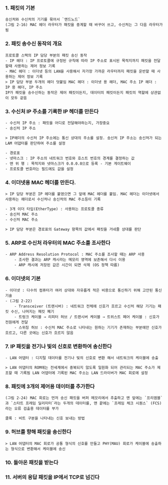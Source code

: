 ### 1. 패킷의 기본
    송신처와 수신처의 기기를 묶어서 `엔드노드`
    (그림 2-16) MAC 헤더 라우터가 패킷을 중계할 때 바꾸어 쓰고, 수신처는 그 다음 라우터가 됨
    
### 2. 패킷 송수신 동작의 개요
    프로토콜 스택의 IP 담당 부분의 패킷 송신 동작
    - IP 헤더 : IP 프로토콜에 규정된 규칙에 따라 IP 주소로 표시된 목적지까지 패킷을 전달할때 사용하는 제어 정보 기록
    - MAC 헤더 : 이더넷 등의 LAN을 사용해서 자가장 가까운 라우터까지 패킷을 운반할 때 사용하는 제어 정보 기록
    > IP 담당 부분 두개의 헤더 덧붙임 MAC 헤더 : 이더넷 용 헤더, MAC 주소 IP 헤더 : IP 용 헤더, IP 주소  
    IP가 패킷을 송수신하는 동작은 제어 패킷이든지, 데이터의 패킷이든지 패킷의 역할에 상관없이 모두 같음
    
### 3. 수신처 IP 주소를 기록한 IP 헤더를 만든다
    - 수신처 IP 주소 : 패킷을 어디로 전달해야하는지, 가장중요
    - 송신처 IP 주소
    
    > IP헤더의 수신처 IP 주소에는 통신 상대의 주소를 설정. 송신처 IP 주소는 송신처가 되는 LAM 어댑터를 판단하여 주소를 설정
    
    - 경로표
    - 넷마스크 : IP 주소의 네트워크 번호와 호스트 번호의 경계를 결정하는 값
    - 맨 위 행 : 목적지와 넷마스크가 0.0.0.0으로 등록 - 기본 게이트웨이
    - 프로토콜 번호라는 필드에도 값을 설정
    
### 4. 이더넷용 MAC 헤더를 만든다.
    > IP 담당 부분은 IP 헤더를 붙였으면 그 앞에 MAC 헤더를 붙임. MAC 헤더는 이더넷에서 사용하는 헤더로서 수신처나 송신처의 MAC 주소등이 기록
    
    - 3개 이더 타입(EtherType) : 사용하는 프로토콜 종류
    - 송신처 MAC 주소
    - 수신처 MAC 주소
    
    > IP 담당 부분은 경로표의 Gateway 항목의 값에서 패킷을 거네줄 상대를 판단
    
### 5. ARP로 수신처 라우터의 MAC 주소를 조사한다
    - ARP Address Resolution Protocol : MAC 주소를 조사할 때는 ARP 사용
        - 조사한 결과는 ARP 캐시라는 메모리 영역에 보존해서 다시 이용
        - ARP 캐시에 저장된 값은 시간이 되면 삭제 (OS 정책 따름)

### 6. 이더넷의 기본
    - 이더넷 : 다수의 컴퓨터가 여러 상대와 자유롭게 적은 비용으로 통신하기 위해 고안된 통신 기술
    - (그림 2-22)
        - Transceiver (트랜시버) : 네트워크 전체에 신호가 흐르고 수신처 해당 기기는 패킷 수신, 나머지는 패킷 폐기
        - 트렁크 케이블 → 리피터 허브 / 트랜시버 케이블 → 트위스트 페어 케이블 : 신호가 전원에게 전달
        - 스위칭 허브 : 수신처 MAC 주소로 나타내는 원하는 기기가 존재하는 부분에만 신호가 흐르고, 다른 곳에는 신호가 흐르지 않음

### 7. IP 패킷을 전기나 빛의 신호로 변환하여 송신한다
    - LAN 어댑터 : 디지털 데이터를 전기나 빛의 신호로 변환 해서 네트워크의 케이블에 송출
    
    > LAN 어댑터의 ROM에는 전세계에서 중복되지 않도록 일원화 되어 관리되는 MAC 주소가 제조할 때 기록됨 LAN 어댑터에 기록된 MAC 주소는 LAN 드라이버가 MAC 회로에 설정
    
### 8. 패킷에 3개의 제어용 데이터를 추가한다
    (그림 2-24) MAC 회로는 먼저 송신 패킷을 버퍼 메모리에서 추출하고 맨 앞에는 `프리앰블`과 `스타트 프레임 딜리미터`라는 두개의 데이터를, 맨 끝에는 `프레임 체크 시퀀스` (FCS)라는 오류 검출용 데이터를 부가
    
    클록 : 비트 구분을 나타내는 신호 보내는 방법
    
### 9. 허브를 향해 패킷을 송신한다
    > LAN 어댑터의 MAC 회로가 공통 형식의 신호를 만들고 PHY(MAU) 회로가 케이블에 송출하는 형식으로 변환해서 케이블에 송신
    
### 10. 돌아온 패킷을 받는다
    
### 11. 서버의 응답 패킷을 IP에서 TCP로 넘긴다